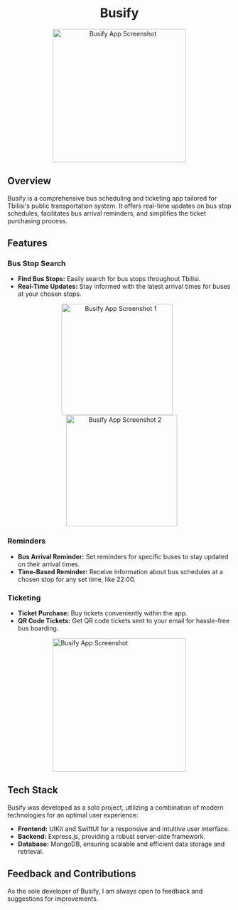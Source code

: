 <h1 align="center">Busify</h1>

<p align="center">
    <img src="https://i.imgur.com/Wpdzlim.png" alt="Busify App Screenshot" width="300" style="margin: 0 auto; display: block;"/>
</p>
 
## Overview
Busify is a comprehensive bus scheduling and ticketing app tailored for Tbilisi's public transportation system. It offers real-time updates on bus stop schedules, facilitates bus arrival reminders, and simplifies the ticket purchasing process.

## Features

### Bus Stop Search
- **Find Bus Stops:** Easily search for bus stops throughout Tbilisi.
- **Real-Time Updates:** Stay informed with the latest arrival times for buses at your chosen stops.
  
<p align="center">
    <img src="https://i.imgur.com/PQ2DC3C.png" alt="Busify App Screenshot 1" width="250" style="display: inline; margin-right: 10px;"/>
    <img src="https://i.imgur.com/nTBFJ7h.png" alt="Busify App Screenshot 2" width="250" style="display: inline; margin-left: 10px;"/>
</p>


### Reminders
- **Bus Arrival Reminder:** Set reminders for specific buses to stay updated on their arrival times.
- **Time-Based Reminder:** Receive information about bus schedules at a chosen stop for any set time, like 22:00.

### Ticketing
- **Ticket Purchase:** Buy tickets conveniently within the app.
- **QR Code Tickets:** Get QR code tickets sent to your email for hassle-free bus boarding.

 <img src="https://i.imgur.com/t9mj465.png" alt="Busify App Screenshot" width="300" style="margin: 0 auto; display: block;"/>
 
## Tech Stack
Busify was developed as a solo project, utilizing a combination of modern technologies for an optimal user experience:
- **Frontend:** UIKit and SwiftUI for a responsive and intuitive user interface.
- **Backend:** Express.js, providing a robust server-side framework.
- **Database:** MongoDB, ensuring scalable and efficient data storage and retrieval.

## Feedback and Contributions

As the sole developer of Busify, I am always open to feedback and suggestions for improvements.
